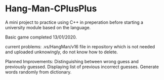 # Hang-Man-CPlusPlus
A mini project to practice using C++ in preperation before starting a university module based on the language.

Basic game completed 13/01/2020.

current problems:
  .vs/HangMan/v16 file in repository which is not needed and uploaded unknowingly, do not know how to delete.
  
Planned Improvements:
  Distinguishing between wrong guess and previously guessed.
  Displaying list of previous incorrect guesses.
  Generate words randomly from dictionary.
